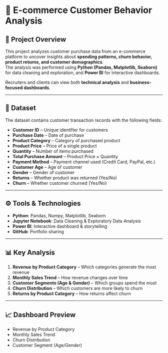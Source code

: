 # 🛒 E-commerce Customer Behavior Analysis

## 📌 Project Overview
This project analyzes customer purchase data from an e-commerce platform to uncover insights about **spending patterns, churn behavior, product returns, and customer demographics**.  
The analysis was performed using **Python (Pandas, Matplotlib, Seaborn)** for data cleaning and exploration, and **Power BI** for interactive dashboards.

Recruiters and clients can view both **technical analysis** and **business-focused dashboards**.

---

## 📂 Dataset
The dataset contains customer transaction records with the following fields:

- **Customer ID** – Unique identifier for customers  
- **Purchase Date** – Date of purchase  
- **Product Category** – Category of purchased product  
- **Product Price** – Price of a single product  
- **Quantity** – Number of items purchased  
- **Total Purchase Amount** – Product Price × Quantity  
- **Payment Method** – Payment channel used (Credit Card, PayPal, etc.)  
- **Customer Age** – Age of customer  
- **Gender** – Gender of customer  
- **Returns** – Whether product was returned (Yes/No)  
- **Churn** – Whether customer churned (Yes/No)  

---

## ⚙️ Tools & Technologies
- **Python**: Pandas, Numpy, Matplotlib, Seaborn  
- **Jupyter Notebook**: Data Cleaning & Exploratory Data Analysis  
- **Power BI**: Interactive dashboard & storytelling  
- **GitHub**: Portfolio sharing  

---

## 📊 Key Analysis
1. **Revenue by Product Category** – Which categories generate the most revenue  
2. **Monthly Sales Trend** – How revenue changes over time  
3. **Customer Segments (Age & Gender)** – Which groups spend the most  
4. **Churn Distribution** – Which customers are more likely to churn  
5. **Returns by Product Category** – How returns affect churn  

---

## 📈 Dashboard Preview

- Revenue by Product Category  
- Monthly Sales Trend  
- Churn Distribution    
- Customer Segment (Age/Gender)  

